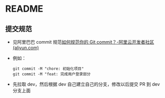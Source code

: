 # README

## 提交规范

- 见阿里巴巴 commit 规范[如何规范你的 Git commit？-阿里云开发者社区 (aliyun.com)](https://developer.aliyun.com/article/770277)

- 例如：

  ```
  git commit -M "chore: 初始化项目"
  git commit -M "feat: 完成用户登录部分
  ```

- 先拉取 dev，然后根据 dev 自己建立自己的分支，修改以后提交 PR 到 dev 分支上面
